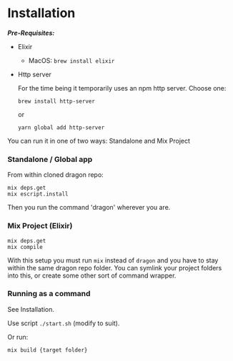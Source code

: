# Installation

***Pre-Requisites:***

* Elixir
  - MacOS: `brew install elixir`
* Http server

  For the time being it temporarily uses an npm http server. Choose one:

  ```
  brew install http-server
  ```
  or
  ```
  yarn global add http-server
  ```

You can run it in one of two ways: Standalone and Mix Project

### Standalone / Global app

From within cloned dragon repo:

```
mix deps.get
mix escript.install
```

Then you run the command 'dragon' wherever you are.

### Mix Project (Elixir)

```
mix deps.get
mix compile
```

With this setup you must run `mix` instead of `dragon` and you have
to stay within the same dragon repo folder.  You can symlink your
project folders into this, or create some other sort of command wrapper.

### Running as a command

See Installation.

Use script `./start.sh` (modify to suit).

Or run:

```
mix build {target folder}
```
